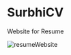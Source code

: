 # SurbhiCV
Website for Resume 

![resumeWebsite](https://user-images.githubusercontent.com/79106894/122046033-08525c00-cdfc-11eb-9193-6869bb441ebc.png)

